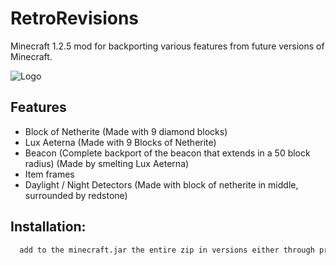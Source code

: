 
# RetroRevisions 

Minecraft 1.2.5 mod for backporting various features from future versions of Minecraft.



![Logo](https://cdn.discordapp.com/attachments/1184585483523731467/1213641694868799518/RETROREVISIONS.png?ex=65f636e8&is=65e3c1e8&hm=6f869bee768051c98aeb2a31b4e2c86c79fcd1480470c97240a25f629635627d&)


## Features

- Block of Netherite (Made with 9 diamond blocks)
- Lux Aeterna (Made with 9 Blocks of Netherite)
- Beacon (Complete backport of the beacon that extends in a 50 block radius) (Made by smelting Lux Aeterna)
- Item frames
- Daylight / Night Detectors (Made with block of netherite in middle, surrounded by redstone)


## Installation:



```bash
  add to the minecraft.jar the entire zip in versions either through prism/mmc or manually
```

